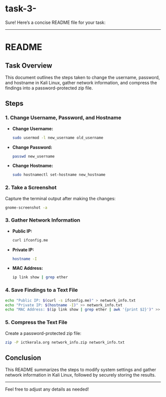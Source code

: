 # task-3-
Sure! Here’s a concise README file for your task:

---

# README

## Task Overview
This document outlines the steps taken to change the username, password, and hostname in Kali Linux, gather network information, and compress the findings into a password-protected zip file.

## Steps

### 1. Change Username, Password, and Hostname
- **Change Username:**
  ```bash
  sudo usermod -l new_username old_username
  ```
- **Change Password:**
  ```bash
  passwd new_username
  ```
- **Change Hostname:**
  ```bash
  sudo hostnamectl set-hostname new_hostname
  ```

### 2. Take a Screenshot
Capture the terminal output after making the changes:
```bash
gnome-screenshot -a
```

### 3. Gather Network Information
- **Public IP:**
  ```bash
  curl ifconfig.me
  ```
- **Private IP:**
  ```bash
  hostname -I
  ```
- **MAC Address:**
  ```bash
  ip link show | grep ether
  ```

### 4. Save Findings to a Text File
```bash
echo "Public IP: $(curl -s ifconfig.me)" > network_info.txt
echo "Private IP: $(hostname -I)" >> network_info.txt
echo "MAC Address: $(ip link show | grep ether | awk '{print $2}')" >> network_info.txt
```

### 5. Compress the Text File
Create a password-protected zip file:
```bash
zip -P ictkerala.org network_info.zip network_info.txt
```

## Conclusion
This README summarizes the steps to modify system settings and gather network information in Kali Linux, followed by securely storing the results.

--- 

Feel free to adjust any details as needed!
